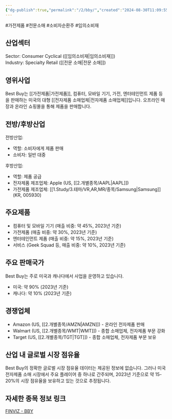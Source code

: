 ```yaml
---
{"dg-publish":true,"permalink":"/2/bby/","created":"2024-08-30T11:09:55.251+09:00","updated":"2025-07-30T11:07:55.684+09:00"}
---
```


#가전제품 #전문소매 #소비자순환주  #임의소비재 


## 산업섹터

Sector: Consumer Cyclical ([[임의소비재\|임의소비재]])  
Industry: Specialty Retail ([[전문 소매\|전문 소매]])

## 영위사업

Best Buy는 [[가전제품\|가전제품]], 컴퓨터, 모바일 기기, 가전, 엔터테인먼트 제품 등을 판매하는 미국의 대형 [[전자제품 소매업체\|전자제품 소매업체]]입니다. 오프라인 매장과 온라인 쇼핑몰을 통해 제품을 판매합니다.

## 전방/후방산업

전방산업:

- 역할: 소비자에게 제품 판매
- 소비자: 일반 대중

후방산업:

- 역할: 제품 공급
- 전자제품 제조업체: Apple (US, [[2.개별종목/AAPL\|AAPL]])
- 가전제품 제조업체: [[1.Study/3.테마/VR,AR,MR/종목/Samsung\|Samsung]] (KR, 005930)

## 주요제품

- 컴퓨터 및 모바일 기기 (매출 비중: 약 45%, 2023년 기준)
- 가전제품 (매출 비중: 약 30%, 2023년 기준)
- 엔터테인먼트 제품 (매출 비중: 약 15%, 2023년 기준)
- 서비스 (Geek Squad 등, 매출 비중: 약 10%, 2023년 기준)

## 주요 판매국가

Best Buy는 주로 미국과 캐나다에서 사업을 운영하고 있습니다.

- 미국: 약 90% (2023년 기준)
- 캐나다: 약 10% (2023년 기준)

## 경쟁업체

- Amazon (US, [[2.개별종목/AMZN\|AMZN]]) - 온라인 전자제품 판매
- Walmart (US, [[2.개별종목/WMT\|WMT]]) - 종합 소매업체, 전자제품 부문 강화
- Target (US, [[2.개별종목/TGT\|TGT]]) - 종합 소매업체, 전자제품 부문 보유

## 산업 내 글로벌 시장 점유율

Best Buy의 정확한 글로벌 시장 점유율 데이터는 제공된 정보에 없습니다. 그러나 미국 전자제품 소매 시장에서 주요 플레이어 중 하나로 간주되며, 2023년 기준으로 약 15-20%의 시장 점유율을 보유하고 있는 것으로 추정됩니다.

## 자세한 종목 정보 링크

[FINVIZ - BBY](https://finviz.com/quote.ashx?t=BBY)